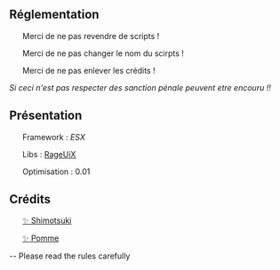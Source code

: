 ## Réglementation 

  <ul>Merci de ne pas revendre de scripts !</ul>
  <ul>Merci de ne pas changer le nom du scirpts !</ul>
  <ul>Merci de ne pas enlever les crédits !</ul>

<em>Si ceci n'est pas respecter des sanction pénale peuvent etre encouru !!</em>

## Présentation 

  <ul>Framework : <i>ESX</i></ul>
  <ul>Libs : <a href='https://github.com/Florian-1801/RageUIx'>RageUiX</a></ul>
  <ul>Optimisation : 0.01</ul>

## Crédits 

  <ul><a href='https://github.com/Azk0rn'>✨ Shimotsuki </a></ul>
  <ul><a href='https://github.com/TeamAnarchyDev'>✨ Pomme</a></ul>

-- Please read the rules carefully
